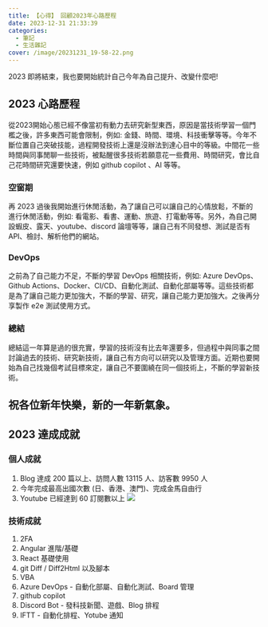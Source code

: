 ```yaml
---
title: 【心得】 回顧2023年心路歷程 
date: 2023-12-31 21:33:39
categories: 
  - 筆記 
  - 生活雜記
cover: /image/20231231_19-58-22.png
---
```

2023 即將結束，我也要開始統計自己今年為自己提升、改變什麼吧!

## 2023 心路歷程
從2023開始心態已經不像當初有動力去研究新型東西，原因是當技術學習一個門檻之後，許多東西可能會限制，例如: 金錢、時間、環境、科技衝擊等等。今年不斷位置自己突破技能，過程開發技術上還是沒辦法到達心目中的等級。中間花一些時間與同事閒聊一些技術，被點醒很多技術若願意花一些費用、時間研究，會比自己花時間研究還要快速，例如 github copilot 、AI 等等。

### 空窗期
再 2023 過後我開始進行休閒活動，為了讓自己可以讓自己的心情放鬆，不斷的進行休閒活動，例如: 看電影、看書、運動、旅遊、打電動等等。另外，為自己開設蝦皮、露天、youtube、discord 論壇等等，讓自己有不同發想、測試是否有API、檢討、解析他們的網站。

### DevOps
之前為了自己能力不足，不斷的學習 DevOps 相關技術，例如: Azure DevOps、Github Actions、Docker、CI/CD、自動化測試、自動化部屬等等。這些技術都是為了讓自己能力更加強大，不斷的學習、研究，讓自己能力更加強大。之後再分享製作 e2e 測試使用方式。

### 總結
總結這一年算是過的很充實，學習的技術沒有比去年還要多，但過程中與同事之間討論過去的技術、研究新技術，讓自己有方向可以研究以及管理方面。近期也要開始為自己找幾個考試目標來定，讓自己不要圍繞在同一個技術上，不斷的學習新技術。

祝各位新年快樂，新的一年新氣象。
---
## 2023 達成成就
### 個人成就
1. Blog 達成 200 篇以上、訪問人數 13115 人、訪客數 9950 人
2. 今年完成最高出國次數 (日、香港、澳門)、完成金馬自由行
3. Youtube 已經達到 60 訂閱數以上
![](/image/20231231_19-51-08.png)

### 技術成就
1. 2FA 
2. Angular 進階/基礎
3. React 基礎使用
4. git Diff / Diff2Html 以及腳本
5. VBA 
6. Azure DevOps - 自動化部屬、自動化測試、Board 管理
7. github copilot 
8. Discord Bot - 發科技新聞、遊戲、Blog 排程
9. IFTT - 自動化排程、Yotube 通知

